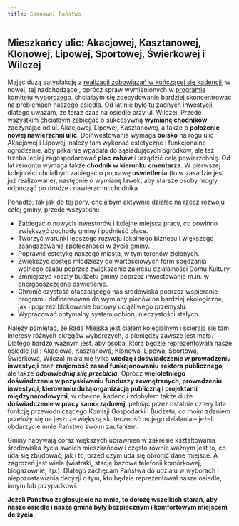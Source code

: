 ```yaml
---
title: Szanowni Państwo,
---
```

## Mieszkańcy ulic: Akacjowej, Kasztanowej, Klonowej, Lipowej, Sportowej, Świerkowej i Wilczej
Mając dużą satysfakcję z [realizacji zobowiązań w kończącej się kadencji](/obietnicez2014.md), w nowej, tej nadchodzącej, oprócz spraw wymienionych w [programie komitetu wyborczego](http://www.gminazprzyszloscia.pl/program.html), chciałbym się zdecydowanie bardziej skoncentrować na problemach naszego osiedla. Od lat nie było tu żadnych inwestycji, dlatego uważam, że teraz czas na osiedle przy ul. Wilczej. Przede wszystkim chciałbym zabiegać o sukcesywną **wymianę chodników**, zaczynając od ul. Akacjowej, Lipowej, Kasztanowej, a także o **położenie nowej nawierzchni ulic**. Doinwestowania wymaga **boisko** na rogu ulic Akacjowej i Lipowej, należy tam wykonać estetyczne i funkcjonalne ogrodzenie, aby piłka nie wpadała do sąsiadujących ogródków, ale też trzeba lepiej zagospodarować **plac zabaw** i urządzić całą powierzchnię. Od lat remontu wymaga także **chodnik w kierunku cmentarza**. W pierwszej kolejności chciałbym zabiegać o poprawę **oświetlenia** (to w zasadzie jest już realizowane), następnie o wymianę ławek, aby starsze osoby mogły odpocząć po drodze i nawierzchni chodnika.

Ponadto, tak jak do tej pory, chciałbym aktywnie działać na rzecz rozwoju całej gminy, przede wszystkim:
-	Zabiegać o nowych inwestorów i kolejne miejsca pracy, co powinno zwiększyć dochody gminy i podnieść płace.
-	Tworzyć warunki lepszego rozwoju lokalnego biznesu i większego zaangażowania społeczności w życie gminy.
-	Poprawić estetykę naszego miasta, w tym terenów zielonych.
-	Zwiększyć dostęp młodzieży do wartościowych form spędzania wolnego czasu poprzez zwiększenie zakresu działalności Domu Kultury.
-	Zmniejszyć koszty budżetu gminy poprzez inwestowanie m.in. w energooszczędne oświetlenie.
-	Chronić czystość otaczającego nas środowiska poprzez wspieranie programu dofinansowań do wymiany pieców na bardziej ekologiczne, jak i poprzez blokowanie budowy uciążliwego przemysłu.
-	Wypracować optymalny system odbioru nieczystości stałych.

Należy pamiętać, że Rada Miejska jest ciałem kolegialnym i ścierają się tam interesy różnych okręgów wyborczych, a pieniędzy zawsze jest mało. Dlatego bardzo ważnym jest, aby osoba, która będzie reprezentowała nasze osiedle (ul.: Akacjowa, Kasztanowa, Klonowa, Lipowa, Sportowa, Świerkowa, Wilcza) miała nie tylko **wiedzę i doświadczenie w prowadzeniu inwestycji** oraz **znajomość zasad funkcjonowaniu sektora publicznego**, ale także **_odpowiednią siłę przebicia._** Oprócz **wieloletniego doświadczenia w pozyskiwaniu funduszy zewnętrznych, prowadzeniu inwestycji, kierowaniu dużą organizacją publiczną i projektami międzynarodowymi**, w obecnej kadencji zdobyłem także duże **doświadczenie w pracy samorządowej**, pełniąc przez ostatnie cztery lata funkcję przewodniczącego Komisji Gospodarki i Budżetu, co moim zdaniem przełoży się na jeszcze większą skuteczność mojego działania – jeżeli obdarzycie mnie Państwo swoim zaufaniem.

Gminy nabywają coraz większych uprawnień w zakresie kształtowania środowiska życia swoich mieszkańców i często równie ważnym jest to, co uda się zbudować, jak i to, przed czym uda się obronić dane miejsce. A zagrożeń jest wiele (wiatraki, stacje bazowe telefonii komórkowej, biogazownie, itp.). Dlatego zachęcam Państwa do udziału w wyborach i niepozostawiania decyzji o tym, kto będzie reprezentował nasze osiedle, innym lub przypadkowi. 

**Jeżeli Państwo zagłosujecie na mnie, to dołożę wszelkich starań, aby nasze osiedle i nasza gmina były bezpiecznym i komfortowym miejscem do życia.**


